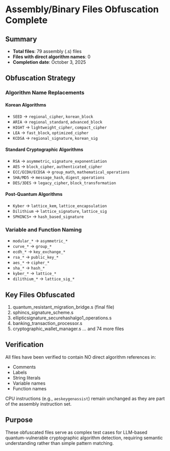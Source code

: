 # Assembly/Binary Files Obfuscation Complete

## Summary
- **Total files**: 79 assembly (.s) files
- **Files with direct algorithm names**: 0
- **Completion date**: October 3, 2025

## Obfuscation Strategy

### Algorithm Name Replacements

#### Korean Algorithms
- `SEED` → `regional_cipher`, `korean_block`
- `ARIA` → `regional_standard`, `advanced_block`
- `HIGHT` → `lightweight_cipher`, `compact_cipher`
- `LEA` → `fast_block`, `optimized_cipher`
- `KCDSA` → `regional_signature`, `korean_sig`

#### Standard Cryptographic Algorithms
- `RSA` → `asymmetric`, `signature_exponentiation`
- `AES` → `block_cipher`, `authenticated_cipher`
- `ECC/ECDH/ECDSA` → `group_math`, `mathematical_operations`
- `SHA/MD5` → `message_hash`, `digest_operations`
- `DES/3DES` → `legacy_cipher`, `block_transformation`

#### Post-Quantum Algorithms
- `Kyber` → `lattice_kem`, `lattice_encapsulation`
- `Dilithium` → `lattice_signature`, `lattice_sig`
- `SPHINCS+` → `hash_based_signature`

### Variable and Function Naming
- `modular_*` → `asymmetric_*`
- `curve_*` → `group_*`
- `ecdh_*` → `key_exchange_*`
- `rsa_*` → `public_key_*`
- `aes_*` → `cipher_*`
- `sha_*` → `hash_*`
- `kyber_*` → `lattice_*`
- `dilithium_*` → `lattice_sig_*`

## Key Files Obfuscated
1. quantum_resistant_migration_bridge.s (final file)
2. sphincs_signature_scheme.s
3. ellipticsignature_securehashalgo1_operations.s
4. banking_transaction_processor.s
5. cryptographic_wallet_manager.s
... and 74 more files

## Verification
All files have been verified to contain NO direct algorithm references in:
- Comments
- Labels
- String literals
- Variable names
- Function names

CPU instructions (e.g., `aeskeygenassist`) remain unchanged as they are part of the assembly instruction set.

## Purpose
These obfuscated files serve as complex test cases for LLM-based quantum-vulnerable cryptographic algorithm detection, requiring semantic understanding rather than simple pattern matching.
